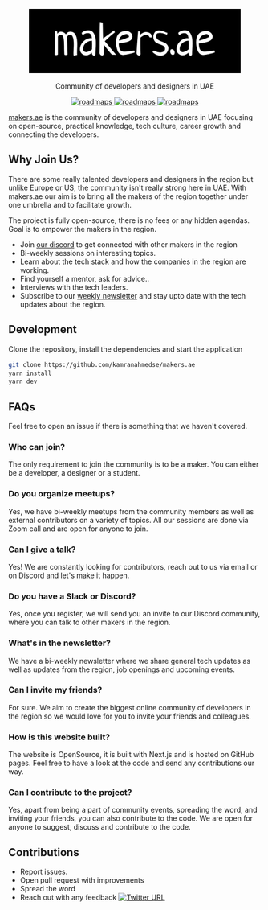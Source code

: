 <p align="center">
  <img src="./.github/images/logo.png" height="128">
  <p align="center">Community of developers and designers in UAE<p>
  <p align="center">
    <a href="https://makers.ae/#members">
    	<img src="https://img.shields.io/badge/-Members-0a0a0a.svg?style=flat&colorA=0a0a0a" alt="roadmaps" />
    </a>
    <a href="https://discord.gg/GQjdb3HEJ5">
    	<img src="https://img.shields.io/badge/-Discord-0a0a0a.svg?style=flat&colorA=0a0a0a" alt="roadmaps" />
    </a>
    <a href="https://makers.ae/join">
    	<img src="https://img.shields.io/badge/%E2%9D%A4-Join%20the%20Community-0a0a0a.svg?style=flat&colorA=0a0a0a" alt="roadmaps" />
    </a>
  </p>
</p>

[makers.ae](https://makers.ae) is the community of developers and designers in UAE focusing on open-source, practical knowledge, tech culture, career growth and connecting the developers.

## Why Join Us?

There are some really talented developers and designers in the region but unlike Europe or US, the community isn't really strong here in UAE. With makers.ae our aim is to bring all the makers of the region together under one umbrella and to facilitate growth.

The project is fully open-source, there is no fees or any hidden agendas. Goal is to empower the makers in the region.

* Join [our discord](https://discord.gg/GQjdb3HEJ5) to get connected with other makers in the region
* Bi-weekly sessions on interesting topics.
* Learn about the tech stack and how the companies in the region are working.
* Find yourself a mentor, ask for advice..
* Interviews with the tech leaders.
* Subscribe to our [weekly newsletter](https://makers.ae/join) and stay upto date with the tech updates about the region.

## Development

Clone the repository, install the dependencies and start the application

```bash
git clone https://github.com/kamranahmedse/makers.ae
yarn install
yarn dev
```

## FAQs

Feel free to open an issue if there is something that we haven't covered.

### Who can join?
The only requirement to join the community is to be a maker. You can either be a developer, a designer or a student.

### Do you organize meetups?
Yes, we have bi-weekly meetups from the community members as well as external contributors on a variety of topics. All our sessions are done via Zoom call and are open for anyone to join.

### Can I give a talk?
Yes! We are constantly looking for contributors, reach out to us via email or on Discord and let's make it happen.

### Do you have a Slack or Discord?
Yes, once you register, we will send you an invite to our Discord community, where you can talk to other makers in the region.

### What's in the newsletter?
We have a bi-weekly newsletter where we share general tech updates as well as updates from the region, job openings and upcoming events.

### Can I invite my friends?
For sure. We aim to create the biggest online community of developers in the region so we would love for you to invite your friends and colleagues.

### How is this website built?
The website is OpenSource, it is built with Next.js and is hosted on GitHub pages. Feel free to have a look at the code and send any contributions our way.

### Can I contribute to the project?
Yes, apart from being a part of community events, spreading the word, and inviting your friends, you can also contribute to the code. We are open for anyone to suggest, discuss and contribute to the code.


## Contributions
- Report issues.
- Open pull request with improvements
- Spread the word
- Reach out with any feedback [![Twitter URL](https://img.shields.io/twitter/url/https/twitter.com/kamranahmedse.svg?style=social&label=Follow%20%40kamranahmedse)](https://twitter.com/kamranahmedse)

